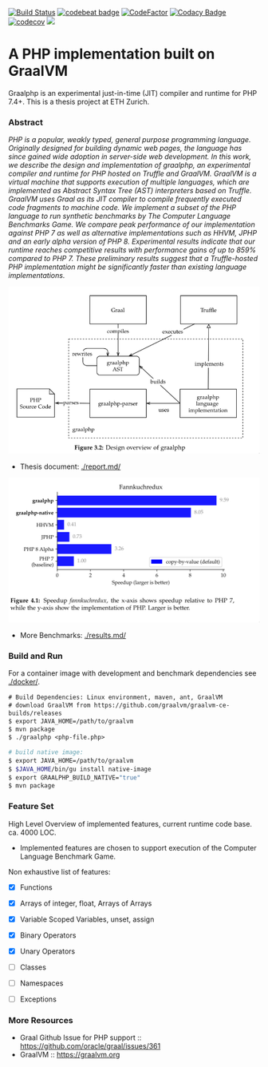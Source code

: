 [![Build Status](https://travis-ci.com/abertschi/graalphp.svg?branch=master)](https://travis-ci.com/abertschi/graalphp)
[![codebeat badge](https://codebeat.co/badges/2fc3ffd8-52b2-493b-a7fd-7f0faebe8c78)](https://codebeat.co/projects/github-com-abertschi-graalphp-master)
[![CodeFactor](https://www.codefactor.io/repository/github/abertschi/graalphp/badge)](https://www.codefactor.io/repository/github/abertschi/graalphp)
[![Codacy Badge](https://api.codacy.com/project/badge/Grade/0f1a558135e241aeb94b650db93ff714)](https://www.codacy.com/manual/abertschi/graalphp?utm_source=github.com&amp;utm_medium=referral&amp;utm_content=abertschi/graalphp&amp;utm_campaign=Badge_Grade)
[![codecov](https://codecov.io/gh/abertschi/graalphp/branch/master/graph/badge.svg)](https://codecov.io/gh/abertschi/graalphp)
[![](https://img.shields.io/github/last-commit/abertschi/graalphp)]()

# A PHP implementation built on GraalVM
Graalphp is an experimental just-in-time (JIT) compiler and runtime
for PHP 7.4+. This is a thesis project at ETH Zurich.

### Abstract
  _PHP is a popular, weakly typed, general purpose programming
  language. Originally designed for building dynamic web pages, the
  language has since gained wide adoption in server-side web
  development.  In this work, we describe the design and
  implementation of graalphp, an experimental compiler and
  runtime for PHP hosted on Truffle and GraalVM. GraalVM is a virtual
  machine that supports execution of multiple languages, which are
  implemented as Abstract Syntax Tree (AST) interpreters based on
  Truffle. GraalVM uses Graal as its JIT compiler to compile
  frequently executed code fragments to machine code.  We implement a
  subset of the PHP language to run synthetic benchmarks by
  The Computer Language Benchmarks Game. We compare peak
  performance of our implementation against PHP 7 as well as
  alternative implementations such as HHVM, JPHP and an early alpha
  version of PHP 8. Experimental results indicate that our runtime
  reaches competitive results with performance gains of up to 859%
  compared to PHP 7. These preliminary results
  suggest that a Truffle-hosted PHP implementation might be
  significantly faster than existing language implementations._

<p align="center">
    <img src="./benchmarks/evaluation/assets/report/image_2020-09-06_12-36-43.png" alt="design" width="600"/>
</p>


- Thesis document: [./report.md/](./report-thesis.md/)

<p align="center">
  <img src="./benchmarks/evaluation/assets/report/image_2020-09-06_12-35-34.png" alt="fannkuchredux" width="600"/>
</p>

- More Benchmarks: [./results.md/](./results.md/)

### Build and Run
For a container image with development and benchmark dependencies see
[./docker/](./docker/).

```shell
# Build Dependencies: Linux environment, maven, ant, GraalVM
# download GraalVM from https://github.com/graalvm/graalvm-ce-builds/releases
$ export JAVA_HOME=/path/to/graalvm
$ mvn package
$ ./graalphp <php-file.php>
```

```sh
# build native image:
$ export JAVA_HOME=/path/to/graalvm
$ $JAVA_HOME/bin/gu install native-image
$ export GRAALPHP_BUILD_NATIVE="true"
$ mvn package
```

### Feature Set
High Level Overview of implemented features, current runtime code
base. ca. 4000 LOC.

- Implemented features are chosen to support execution of the Computer
  Language Benchmark Game.
  
Non exhaustive list of features:
+ [x] Functions
+ [X] Arrays of integer, float, Arrays of Arrays
+ [X] Variable Scoped Variables, unset, assign
+ [X] Binary Operators
+ [X] Unary Operators
+ [ ] Classes
+ [ ] Namespaces
+ [ ] Exceptions


### More Resources
- Graal Github Issue for PHP support :: https://github.com/oracle/graal/issues/361
- GraalVM :: https://graalvm.org
